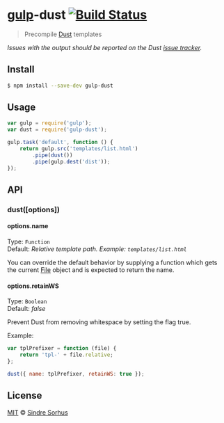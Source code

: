 # [gulp](http://gulpjs.com)-dust [![Build Status](https://travis-ci.org/sindresorhus/gulp-dust.svg?branch=master)](https://travis-ci.org/sindresorhus/gulp-dust)

> Precompile [Dust](https://github.com/linkedin/dustjs) templates

*Issues with the output should be reported on the Dust [issue tracker](https://github.com/linkedin/dustjs/issues).*


## Install

```bash
$ npm install --save-dev gulp-dust
```


## Usage

```js
var gulp = require('gulp');
var dust = require('gulp-dust');

gulp.task('default', function () {
	return gulp.src('templates/list.html')
		.pipe(dust())
		.pipe(gulp.dest('dist'));
});
```


## API

### dust([options])

#### options.name

Type: `Function`  
Default: *Relative template path. Example: `templates/list.html`*

You can override the default behavior by supplying a function which gets the current [File](https://github.com/wearefractal/vinyl#constructoroptions) object and is expected to return the name.

#### options.retainWS

Type: `Boolean`  
Default: *false*

Prevent Dust from removing whitespace by setting the flag true.

Example:

```js
var tplPrefixer = function (file) {
	return 'tpl-' + file.relative;
};

dust({ name: tplPrefixer, retainWS: true });
```


## License

[MIT](http://opensource.org/licenses/MIT) © [Sindre Sorhus](http://sindresorhus.com)

